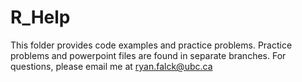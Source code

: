 # R_Help
This folder provides code examples and practice problems. Practice problems and powerpoint files are found in separate branches. For questions, please email me at ryan.falck@ubc.ca
